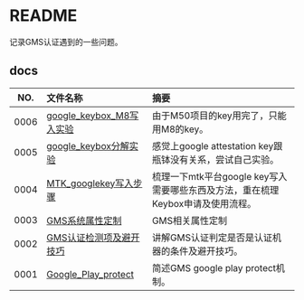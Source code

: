 # README

记录GMS认证遇到的一些问题。

## docs

NO.|文件名称|摘要
:--:|:--|:--
0006| [google_keybox_M8写入实验](docs/0006_google_keybox_M8写入实验.md) | 由于M50项目的key用完了，只能用M8的key。
0005| [google_keybox分解实验](docs/0005_google_keybox分解实验.md) | 感觉上google attestation key跟瓶钵没有关系，尝试自己实验。
0004| [MTK_googlekey写入步骤](docs/0004_MTK_googlekey写入步骤.md) | 梳理一下mtk平台google key写入需要哪些东西及方法，重在梳理Keybox申请及使用流程。
0003| [GMS系统属性定制](docs/0003_GMS系统属性定制.md) | GMS相关属性定制
0002| [GMS认证检测项及避开技巧](docs/0002_GMS认证检测项及避开技巧.md) | 讲解GMS认证判定是否是认证机器的条件及避开技巧。
0001| [Google_Play_protect](docs/0001_Google_Play_protect.md) | 简述GMS google play protect机制。
